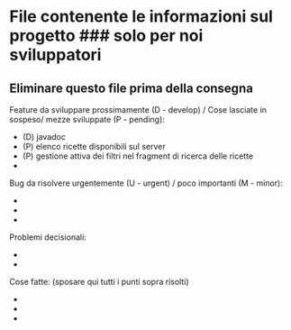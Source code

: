 File contenente le informazioni sul progetto ### solo per noi sviluppatori
=======
 
Eliminare questo file prima della consegna
-----------

Feature da sviluppare prossimamente (D - develop) / Cose lasciate in sospeso/ mezze sviluppate (P - pending):

* (D) javadoc
* (P) elenco ricette disponibili sul server
* (P) gestione attiva dei filtri nel fragment di ricerca delle ricette
*

Bug da risolvere urgentemente (U - urgent) / poco importanti (M - minor):

*
*
*

Problemi decisionali:

*
*

Cose fatte: (sposare qui tutti i punti sopra risolti)

*
*
*